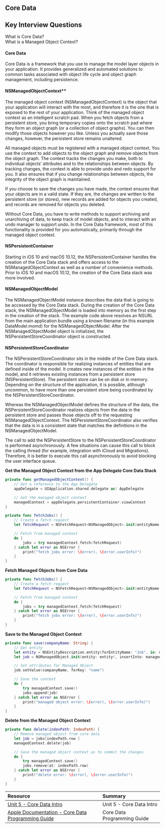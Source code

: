## Core Data

## Key Interview Questions  
What is Core Data?   
What is a Managed Object Context?  

#### Core Data  
Core Data is a framework that you use to manage the model layer objects in your application. It provides generalized and automated solutions to common tasks associated with object life cycle and object graph management, including persistence.

#### NSManagedObjectContext**
The managed object context (NSManagedObjectContext) is the object that your application will interact with the most, and therefore it is the one that is exposed to the rest of your application. Think of the managed object context as an intelligent scratch pad. When you fetch objects from a persistent store, you bring temporary copies onto the scratch pad where they form an object graph (or a collection of object graphs). You can then modify those objects however you like. Unless you actually save those changes, however, the persistent store remains unaltered.

All managed objects must be registered with a managed object context. You use the context to add objects to the object graph and remove objects from the object graph. The context tracks the changes you make, both to individual objects’ attributes and to the relationships between objects. By tracking changes, the context is able to provide undo and redo support for you. It also ensures that if you change relationships between objects, the integrity of the object graph is maintained.

If you choose to save the changes you have made, the context ensures that your objects are in a valid state. If they are, the changes are written to the persistent store (or stores), new records are added for objects you created, and records are removed for objects you deleted.

Without Core Data, you have to write methods to support archiving and unarchiving of data, to keep track of model objects, and to interact with an undo manager to support undo. In the Core Data framework, most of this functionality is provided for you automatically, primarily through the managed object context.

#### NSPersistentContainer
Starting in iOS 10 and macOS 10.12, the NSPersistentContainer handles the creation of the Core Data stack and offers access to the NSManagedObjectContext as well as a number of convenience methods. Prior to iOS 10 and macOS 10.12, the creation of the Core Data stack was more involved.

#### NSManagedObjectModel
The NSManagedObjectModel instance describes the data that is going to be accessed by the Core Data stack. During the creation of the Core Data stack, the NSManagedObjectModel is loaded into memory as the first step in the creation of the stack. The example code above resolves an NSURL from the main application bundle using a known filename (in this example DataModel.momd) for the NSManagedObjectModel. After the NSManagedObjectModel object is initialized, the NSPersistentStoreCoordinator object is constructed.

#### NSPersistentStoreCoordinator
The NSPersistentStoreCoordinator sits in the middle of the Core Data stack. The coordinator is responsible for realizing instances of entities that are defined inside of the model. It creates new instances of the entities in the model, and it retrieves existing instances from a persistent store (NSPersistentStore). The persistent store can be on disk or in memory. Depending on the structure of the application, it is possible, although uncommon, to have more than one persistent store being coordinated by the NSPersistentStoreCoordinator.

Whereas the NSManagedObjectModel defines the structure of the data, the NSPersistentStoreCoordinator realizes objects from the data in the persistent store and passes those objects off to the requesting NSManagedObjectContext. The NSPersistentStoreCoordinator also verifies that the data is in a consistent state that matches the definitions in the NSManagedObjectModel.

The call to add the NSPersistentStore to the NSPersistentStoreCoordinator is performed asynchronously. A few situations can cause this call to block the calling thread (for example, integration with iCloud and Migrations). Therefore, it is better to execute this call asynchronously to avoid blocking the user interface queue.





**Get the Managed Object Context from the App Delegate Core Data Stack**
```swift 
private func getManagedObjectContext() {
    // Get a reference to the App Delegate
    appDelegate = UIApplication.shared.delegate as! AppDelegate

    // Get the managed object context
    managedContext = appDelegate.persistentContainer.viewContext
}

private func fetchJobs() {
    // Create a fetch request
    let fetchRequest = NSFetchRequest<NSManagedObject>.init(entityName: "Job")

    // Fetch from managed context
    do {
        jobs = try managedContext.fetch(fetchRequest)
    } catch let error as NSError {
        print("fetch jobs error: \(error), \(error.userInfo)")
    }
}
```

**Fetch Managed Objects from Core Data**
```swift 
private func fetchJobs() {
    // Create a fetch request
    let fetchRequest = NSFetchRequest<NSManagedObject>.init(entityName: "Job")

    // Fetch from managed context
    do {
        jobs = try managedContext.fetch(fetchRequest)
    } catch let error as NSError {
        print("fetch jobs error: \(error), \(error.userInfo)")
    }
}
```

**Save to the Managed Object Context**
```swift 
private func save(companyName: String) {
    // Get entity
    let entity = NSEntityDescription.entity(forEntityName: "Job", in: managedContext)
    let job = NSManagedObject.init(entity: entity!, insertInto: managedContext)

    // Set attributes for Managed Object
    job.setValue(companyName, forKey: "name")

    // Save the context
    do {
        try managedContext.save()
        jobs.append(job)
    } catch let error as NSError {
        print("managed object error: \(error), \(error.userInfo)")
    }
}
```

**Delete from the Managed Object Context**
```swift 
private func delete(indexPath: IndexPath) {
    // Remove managed object from core data
    let job = jobs[indexPath.row ]
    managedContext.delete(job)

    // Save the managed object context as to commit the changes
    do {
        try managedContext.save()
        jobs.remove(at: indexPath.row)
    } catch let error as NSError {
        print("delete error: \(error), \(error.userInfo)")
    }
}
```


| Resource | Summary |
|:------|:-------|
| [Unit 5 - Core Data Intro](https://github.com/C4Q/AC-iOS/tree/master/lessons/unit5/Core%20Data%20Introduction) | Unit 5 - Core Data Intro |
| [Apple Documentation - Core Data Programming Guide ](https://developer.apple.com/library/content/documentation/Cocoa/Conceptual/CoreData/index.html#//apple_ref/doc/uid/TP40001075-CH2-SW1) | Core Data Programming Guide |

